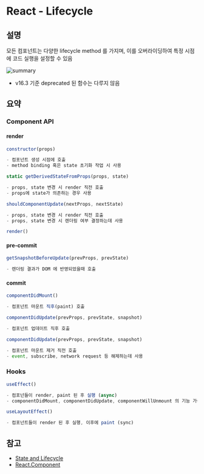 # React - Lifecycle

## 설명
모든 컴포넌트는 다양한 lifecycle method 를 가지며, 이를 오버라이딩하여 특정 시점에 코드 실행을 설정할 수 있음

![summary](https://p165.p3.n0.cdn.getcloudapp.com/items/12uPzbK1/6a18a046-9241-4e8a-a544-15e3072ff16a.jpg?source=viewer&v=25ec87188938b7e644b32a49fd7724d1)

* v16.3 기준 deprecated 된 함수는 다루지 않음

## 요약
### Component API
#### render
```js
constructor(props)

- 컴포넌트 생성 시점에 호출
- method binding 혹은 state 초기화 작업 시 사용
```
```js
static getDerivedStateFromProps(props, state)

- props, state 변경 시 render 직전 호출
- props에 state가 의존하는 경우 사용
```
```js
shouldComponentUpdate(nextProps, nextState)

- props, state 변경 시 render 직전 호출
- props, state 변경 시 렌더링 여부 결정하는데 사용
```
```js
render()
```

#### pre-commit
```js
getSnapshotBeforeUpdate(prevProps, prevState)

- 렌더링 결과가 DOM 에 반영되었을때 호출
```

#### commit
```js
componentDidMount()

- 컴포넌트 마운트 직후(paint) 호출
```
```js
componentDidUpdate(prevProps, prevState, snapshot)

- 컴포넌트 업데이트 직후 호출
```
```js
componentDidUpdate(prevProps, prevState, snapshot)

- 컴포넌트 마운트 제거 직전 호출
- event, subscribe, network request 등 해제하는데 사용
```

### Hooks
```js
useEffect()

- 컴포넌들이 render, paint 된 후 실행 (async)
- componentDidMount, componentDidUpdate, componentWillUnmount 의 기능 가능
```
```js
useLayoutEffect()

- 컴포넌트들이 render 된 후 실행, 이후에 paint (sync)
```
## 참고
- [State and Lifecycle](https://ko.reactjs.org/docs/state-and-lifecycle.html)
- [React.Component](https://ko.reactjs.org/docs/react-component.html)
